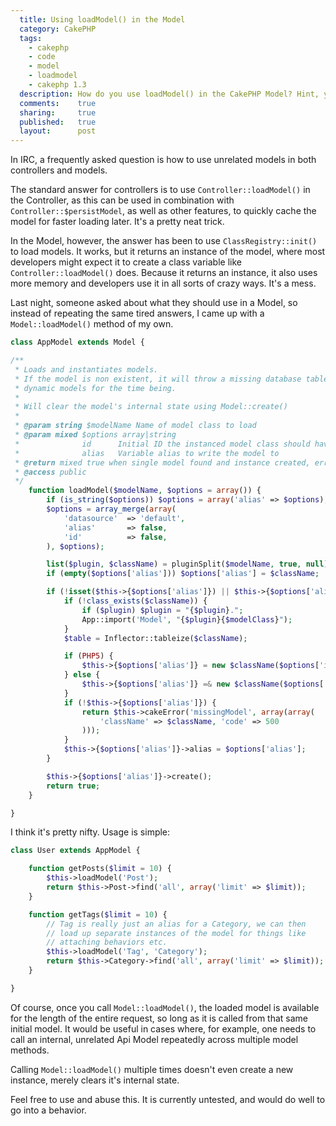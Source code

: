 ```yaml
---
  title: Using loadModel() in the Model
  category: CakePHP
  tags:
    - cakephp
    - code
    - model
    - loadmodel
    - cakephp 1.3
  description: How do you use loadModel() in the CakePHP Model? Hint, you don't. There are other ways though.
  comments:    true
  sharing:     true
  published:   true
  layout:      post
---
```


In IRC, a frequently asked question is how to use unrelated models in both controllers and models.

The standard answer for controllers is to use `Controller::loadModel()` in the Controller, as this can be used in combination with `Controller::$persistModel`, as well as other features, to quickly cache the model for faster loading later. It's a pretty neat trick.

In the Model, however, the answer has been to use `ClassRegistry::init()` to load models. It works, but it returns an instance of the model, where most developers might expect it to create a class variable like `Controller::loadModel()` does. Because it returns an instance, it also uses more memory and developers use it in all sorts of crazy ways. It's a mess.

Last night, someone asked about what they should use in a Model, so instead of repeating the same tired answers, I came up with a `Model::loadModel()` method of my own.

```php
class AppModel extends Model {

/**
 * Loads and instantiates models.
 * If the model is non existent, it will throw a missing database table error, as Cake generates
 * dynamic models for the time being.
 *
 * Will clear the model's internal state using Model::create()
 *
 * @param string $modelName Name of model class to load
 * @param mixed $options array|string
 *              id      Initial ID the instanced model class should have
 *              alias   Variable alias to write the model to
 * @return mixed true when single model found and instance created, error returned if model not found.
 * @access public
 */
    function loadModel($modelName, $options = array()) {
        if (is_string($options)) $options = array('alias' => $options);
        $options = array_merge(array(
            'datasource'  => 'default',
            'alias'       => false,
            'id'          => false,
        ), $options);

        list($plugin, $className) = pluginSplit($modelName, true, null);
        if (empty($options['alias'])) $options['alias'] = $className;

        if (!isset($this->{$options['alias']}) || $this->{$options['alias']}->name !== $className) {
            if (!class_exists($className)) {
                if ($plugin) $plugin = "{$plugin}.";
                App::import('Model', "{$plugin}{$modelClass}");
            }
            $table = Inflector::tableize($className);

            if (PHP5) {
                $this->{$options['alias']} = new $className($options['id'], $table, $options['datasource']);
            } else {
                $this->{$options['alias']} =& new $className($options['id'], $table, $options['datasource']);
            }
            if (!$this->{$options['alias']}) {
                return $this->cakeError('missingModel', array(array(
                    'className' => $className, 'code' => 500
                )));
            }
            $this->{$options['alias']}->alias = $options['alias'];
        }

        $this->{$options['alias']}->create();
        return true;
    }

}
```

I think it's pretty nifty. Usage is simple:

```php
class User extends AppModel {

    function getPosts($limit = 10) {
        $this->loadModel('Post');
        return $this->Post->find('all', array('limit' => $limit));
    }

    function getTags($limit = 10) {
        // Tag is really just an alias for a Category, we can then
        // load up separate instances of the model for things like
        // attaching behaviors etc.
        $this->loadModel('Tag', 'Category');
        return $this->Category->find('all', array('limit' => $limit));
    }

}
```

Of course, once you call `Model::loadModel()`, the loaded model is available for the length of the entire request, so long as it is called from that same initial model. It would be useful in cases where, for example, one needs to call an internal, unrelated Api Model repeatedly across multiple model methods.

Calling `Model::loadModel()` multiple times doesn't even create a new instance, merely clears it's internal state.

Feel free to use and abuse this. It is currently untested, and would do well to go into a behavior.
